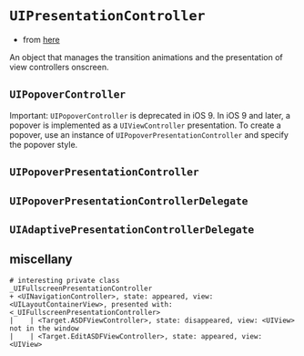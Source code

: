 # `UIPresentationController`

* from [here](https://developer.apple.com/documentation/uikit/uipresentationcontroller)

An object that manages the transition animations and the presentation of view controllers onscreen.


## ``UIPopoverController``
Important: `UIPopoverController` is deprecated in iOS 9. In iOS 9 and later, a popover is implemented as a `UIViewController` presentation. To create a popover, use an instance of `UIPopoverPresentationController` and specify the popover style.

## `UIPopoverPresentationController`
## `UIPopoverPresentationControllerDelegate`
## `UIAdaptivePresentationControllerDelegate`

## miscellany
```
# interesting private class
_UIFullscreenPresentationController
+ <UINavigationController>, state: appeared, view: <UILayoutContainerView>, presented with: <_UIFullscreenPresentationController>
|    | <Target.ASDFViewController>, state: disappeared, view: <UIView> not in the window
|    | <Target.EditASDFViewController>, state: appeared, view: <UIView>

```
